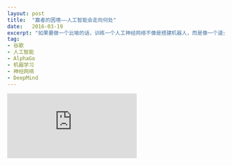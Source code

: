 ```yaml
---
layout: post
title:  "赢者的困境——人工智能会走向何处"
date:   2016-03-19
excerpt: "如果要做一个比喻的话，训练一个人工神经网络不像是搭建机器人，而是像一个道士炼丹。一个老道士坐在丹炉前，琢磨是用文火还是武火？要不要多加一些丹砂？需要炼多少年？至于这炼丹炉子里到底是怎么回事儿，这个老道也是一头雾水。"
tag:
- 谷歌
- 人工智能
- AlphaGo
- 机器学习
- 神经网络
- DeepMind
---
```


<iframe id="article_iframe" src="https://zhuanlan.zhihu.com/p/20649890?refer=theglobus" frameborder="0" allowfullscreen onload="span();"></iframe>

<script>
function span() {
    document.getElementById("article_iframe").width=document.getElementsByClassName("block-left")[0].offsetWidth*0.8;
    document.getElementById("article_iframe").height=screen.height;
}
</script>